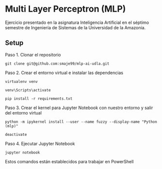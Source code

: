 # Multi Layer Perceptron (MLP)
Ejercicio presentado en la asignatura Inteligencia Artificial en el séptimo semestre de Ingeniería de Sistemas de la Universidad de la Amazonia.

## Setup
Paso 1. Clonar el repositorio
```
git clone git@github.com:smaje99/mlp-ai-udla.git
```

Paso 2. Crear el entorno virtual e instalar las dependencias
```
virtualenv venv
```
```
venv\Scripts\activate
```
```
pip install -r requirements.txt
```

Paso 3. Crear el kernel para Jupyter Notebook con nuestro entorno y salir del entorno virtual
```
python -m ipykernel install --user --name fuzzy --display-name "Python (mlp)"
```
```
deactivate
```

Paso 4. Ejecutar Jupyter Notebook
```
jupyter notebook
```

Estos comandos están establecidos para trabajar en PowerShell
